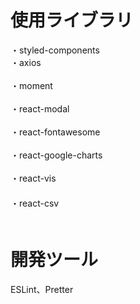 # 使用ライブラリ
・styled-components<br/>
・axios<br/>    
・moment<br/>  
・react-modal<br/>    
・react-fontawesome<br/>  
・react-google-charts<br/>   
・react-vis<br/> 　　   
・react-csv<br/>　    　 
 
# 開発ツール    　  
ESLint、Pretter 
　
 
